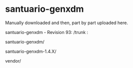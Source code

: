 # santuario-genxdm

Manually downloaded and then, part by part uploaded here.

santuario-genxdm - Revision 93: /trunk :

santuario-genxdm/

santuario-genxdm-1.4.X/

vendor/
